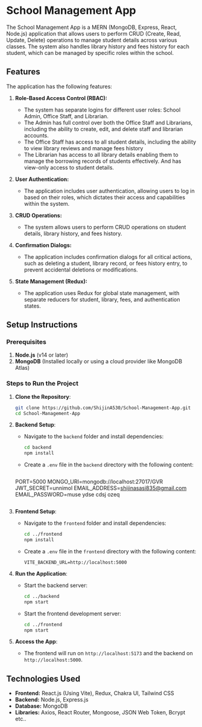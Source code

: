 # School Management App

The School Management App is a MERN (MongoDB, Express, React, Node.js) application that allows users to perform CRUD (Create, Read, Update, Delete) operations to manage student details across various classes. The system also handles library history and fees history for each student, which can be managed by specific roles within the school.

## Features

The application has the following features:

1. **Role-Based Access Control (RBAC):**
   - The system has separate logins for different user roles: School Admin, Office Staff, and Librarian.
   - The Admin has full control over both the Office Staff and Librarians, including the ability to create, edit, and delete staff and librarian accounts.
   - The Office Staff has access to all student details, including the ability to view library reviews and manage fees history
   - The Librarian has access to all library details enabling them to manage the borrowing records of students effectively. And has view-only access to student details.

2. **User Authentication:**
   - The application includes user authentication, allowing users to log in based on their roles, which dictates their access and capabilities within the system.

3. **CRUD Operations:**
   - The system allows users to perform CRUD operations on student details, library history, and fees history.

4. **Confirmation Dialogs:**
   - The application includes confirmation dialogs for all critical actions, such as deleting a student, library record, or fees history entry, to prevent accidental deletions or modifications.

5. **State Management (Redux):**
   - The application uses Redux for global state management, with separate reducers for student, library, fees, and authentication states.

## Setup Instructions

### Prerequisites

1. **Node.js** (v14 or later)
2. **MongoDB** (Installed locally or using a cloud provider like MongoDB Atlas)

### Steps to Run the Project

1. **Clone the Repository**:
   ```bash
   git clone https://github.com/ShijinA530/School-Management-App.git
   cd School-Management-App

2. **Backend Setup**:
   - Navigate to the `backend` folder and install dependencies:
     ```bash
     cd backend
     npm install
     ```
   - Create a `.env` file in the `backend` directory with the following content:
     ```
    PORT=5000
    MONGO_URI=mongodb://localhost:27017/GVR
    JWT_SECRET=unnimol
    EMAIL_ADDRESS=shijinasasi835@gmail.com
    EMAIL_PASSWORD=muse ydse cdsj ozeq
     ```

3. **Frontend Setup**:
   - Navigate to the `frontend` folder and install dependencies:
     ```bash
     cd ../frontend
     npm install
     ```
   - Create a `.env` file in the `frontend` directory with the following content:
     ```
     VITE_BACKEND_URL=http://localhost:5000
     ```

4. **Run the Application**:
   - Start the backend server:
     ```bash
     cd ../backend
     npm start
     ```
   - Start the frontend development server:
     ```bash
     cd ../frontend
     npm start
     ```

5. **Access the App**:
   - The frontend will run on `http://localhost:5173` and the backend on `http://localhost:5000`.

## Technologies Used

- **Frontend:** React.js (Using Vite), Redux, Chakra UI, Tailwind CSS
- **Backend:** Node.js, Express.js
- **Database:** MongoDB
- **Libraries:** Axios, React Router, Mongoose, JSON Web Token, Bcrypt etc..